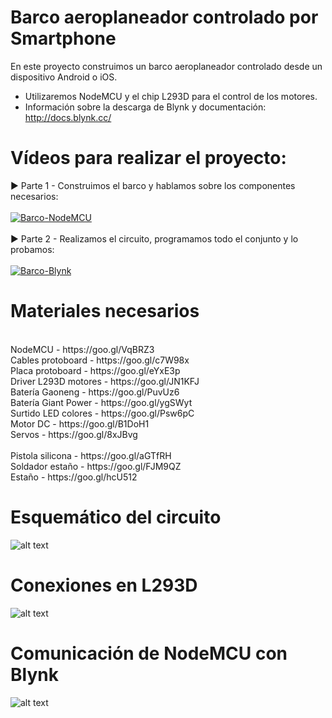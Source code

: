 # Barco aeroplaneador controlado por Smartphone

En este proyecto construimos un barco aeroplaneador controlado desde un dispositivo Android o iOS.

* Utilizaremos NodeMCU y el chip L293D para el control de los motores.
* Información sobre la descarga de Blynk y documentación: http://docs.blynk.cc/

# Vídeos para realizar el proyecto:

▶️ Parte 1 - Construimos el barco y hablamos sobre los componentes necesarios:
<br>
<br>
[![Barco-NodeMCU](https://i.imgur.com/gQI1Dsd.png)](https://www.youtube.com/watch?v=1ZYHInHhkrM&t "Ver vídeo sobre NodeMCU")
<br>
<br>
▶️ Parte 2 -  Realizamos el circuito, programamos todo el conjunto y lo probamos:
<br>
<br>
[![Barco-Blynk](https://i.imgur.com/2z82hXl.png)](https://www.youtube.com/watch?v=9IwJIkTxgME&t "Ver vídeo sobre ESP8266")
<br>
# Materiales necesarios
<br>
NodeMCU - https://goo.gl/VqBRZ3<br>
Cables protoboard - https://goo.gl/c7W98x<br>
Placa protoboard - https://goo.gl/eYxE3p<br>
Driver L293D motores - https://goo.gl/JN1KFJ<br>
Batería Gaoneng - https://goo.gl/PuvUz6<br>
Batería Giant Power - https://goo.gl/ygSWyt<br>
Surtido LED colores - https://goo.gl/Psw6pC<br>
Motor DC - https://goo.gl/B1DoH1<br>
Servos - https://goo.gl/8xJBvg<br>
<br>
Pistola silicona - https://goo.gl/aGTfRH<br>
Soldador estaño - https://goo.gl/FJM9QZ<br>
Estaño - https://goo.gl/hcU512<br>

# Esquemático del circuito

![alt text](https://i.imgur.com/0i1ikjo.png)

# Conexiones en L293D

![alt text](https://i.imgur.com/a5hTUw2.png)

# Comunicación de NodeMCU con Blynk

![alt text](https://i.imgur.com/CWF4bFv.png)
